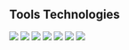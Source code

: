 <!-- ## Humble Abode
<p>Syntethically short for friendly IT guy.</p>
 -->
 
<!-- ## Overall Statistics
<a href="https://github.com/haziqfiqri/haziqfiqri">
  <img align="center" src="https://github-readme-stats.vercel.app/api?username=haziqfiqri&show_icons=true&hide=stars,contribs&count_private=true&title_color=ffffff&text_color=c9cacc&icon_color=2bbc8a&bg_color=0D1016" alt="GitHub Stat" />
</a>
 -->
 
## Tools Technologies
![](https://img.shields.io/badge/Markup-HTML-informational?style=flat&logo=html5&logoColor=white&color=E34F26)
![](https://img.shields.io/badge/Style-CSS-informational?style=flat&logo=css3&logoColor=white&color=1572B6)
![](https://img.shields.io/badge/Language-JavaScript-informational?style=flat&logo=javascript&logoColor=white&color=F7DF1E)
![](https://img.shields.io/badge/Language-TypeScript-informational?style=flat&logo=typescript&logoColor=white&color=3178C6)
![](https://img.shields.io/badge/Library-React-informational?style=flat&logo=react&logoColor=white&color=61DAFB)
![](https://img.shields.io/badge/Framework-Express-informational?style=flat&logo=express&logoColor=white&color=000000)
![](https://img.shields.io/badge/Tool-Docker-informational?style=flat&logo=docker&logoColor=white&color=2496ed)

<!--
**haziqfiqri/haziqfiqri** is a ✨ _special_ ✨ repository because its `README.md` (this file) appears on your GitHub profile.

Here are some ideas to get you started:

- 🔭 I’m currently working on ...
- 🌱 I’m currently learning ...
- 👯 I’m looking to collaborate on ...
- 🤔 I’m looking for help with ...
- 💬 Ask me about ...
- 📫 How to reach me: ...
- 😄 Pronouns: ...
- ⚡ Fun fact: ...
-->
